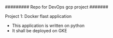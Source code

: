 ######### Repo for DevOps gcp project  #######

Project 1:
Docker flast application 
- This application is written on python
- It shall be deployed on GKE